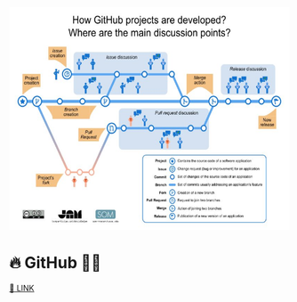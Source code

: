 <p align="center">
<img src="../../images/Github-EN.jpg"  height="400" />
</p>

# 🔥 GitHub 💖✨

[🔗 LINK](readme.md)
